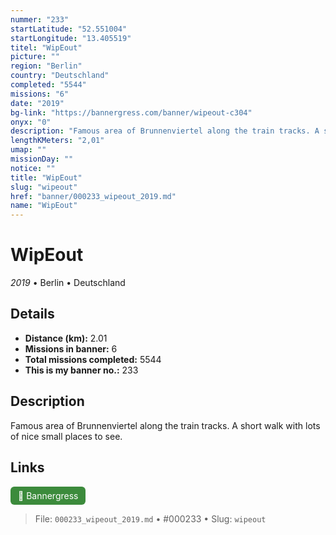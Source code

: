 ```yaml
---
nummer: "233"
startLatitude: "52.551004"
startLongitude: "13.405519"
titel: "WipEout"
picture: ""
region: "Berlin"
country: "Deutschland"
completed: "5544"
missions: "6"
date: "2019"
bg-link: "https://bannergress.com/banner/wipeout-c304"
onyx: "0"
description: "Famous area of Brunnenviertel along the train tracks. A short walk with lots of nice small places to see."
lengthKMeters: "2,01"
umap: ""
missionDay: ""
notice: ""
title: "WipEout"
slug: "wipeout"
href: "banner/000233_wipeout_2019.md"
name: "WipEout"
---
```

# WipEout

*2019* • Berlin • Deutschland





## Details
- **Distance (km):** 2.01
- **Missions in banner:** 6
- **Total missions completed:** 5544
- **This is my banner no.:** 233



## Description
Famous area of Brunnenviertel along the train tracks. A short walk with lots of nice small places to see.



## Links
<a href="https://bannergress.com/banner/wipeout-c304" target="_blank" style="display:inline-block;margin-right:8px;padding:6px 12px;background:#3c8b3c;color:#fff;text-decoration:none;border-radius:6px;">🔗 Bannergress</a>



> File: `000233_wipeout_2019.md`
> • #000233
> • Slug: `wipeout`

